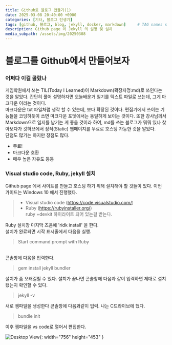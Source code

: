 ```yaml
---
title: Github로 블로그 만들기(1)
date: 2025-03-08 20:40:00 +0900
categories: [기타, 블로그 탄생기]
tags: [github, 블로그, blog, jekyll, docker, markdown]     # TAG names should always be lowercase
description: Github page 와 Jekyll 의 설명 및 설치
media_subpath: /assets/img/20250308
---
```


# 블로그를 Github에서 만들어보자
  ### 어쩌다 이걸 골랐나
  게임학원에서 쓰는 TIL(Today I Learned)이 Markdown(확장자명:md)로 쓰인다는 것을 알았다. 간단히 풀어 설명하자면 오늘배운거 일기를 텍스트 파일로 쓰는데, 그게 마크다운 이라는 것이다. <br>마크다운은 txt 파일처럼 생각 할 수 있는데, 보다 확장된 것이다. 편집기에서 쓰이는 기능들을 코딩하듯이 쓰면 마크다운 포멧에서는 동일하게 보이는 것이다. 또한 강사님께서 Markdown으로 일지를 남기는 게 좋을 것이라 하여, md를 쓰는 블로그가 뭐뭐 있나 찾아보다가 깃허브에서 정적(Static) 웹페이지를 무료로 호스팅 가능한 것을 알았다.<br>단점도 많기는 하지만 장점도 많다.

  - 무료!
  - 마크다운 호환
  - 매우 높은 자유도 등등

  ### Visual studio code, Ruby, jekyll 설치

  Github page 에서 사이트를 만들고 호스팅 하기 위해 설치해야 할 것들이 있다. 이번 가이드는 Windows 10 에서 진행했다.

  >- Visual studio code (https://code.visualstudio.com/)
  >- Ruby (https://rubyinstaller.org/) <br>ruby +devkit 하이라이트 되어 있는걸 받는다.

Ruby 설치창 마지막 즈음에 'ridk install' 을 한다.
<br>설치가 완료되면 시작 표시줄에서 다음을 실행.
>Start command prompt with Ruby

<br>콘솔창에 다음을 입력한다.

>gem install jekyll bundler

설치가 좀 오래걸릴 수 있다. 설치가 끝나면 콘솔창에 다음과 같이 입력하면 제대로 설치됐는지 확인할 수 있다.

>jekyll -v

새로 젬파일을 생성한다 콘솔창에 다음과같이 입력. 나는 C드라이브에 했다.
>bundle init

이후 젬파일을 vs code로 열어서 편집한다.

![Desktop View](1.png){: width="756" height="453" }

